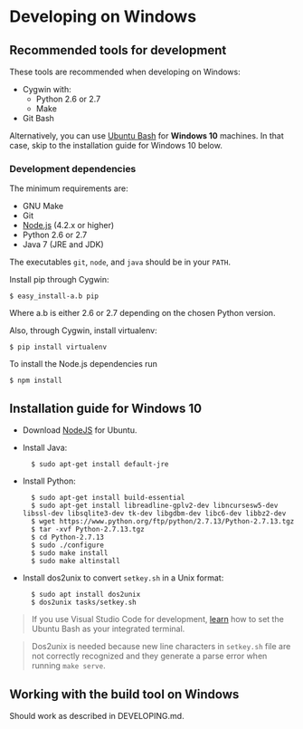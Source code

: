 # Developing on Windows

## Recommended tools for development
These tools are recommended when developing on Windows:
* Cygwin with:
    * Python 2.6 or 2.7
    * Make
* Git Bash

Alternatively, you can use [Ubuntu Bash](https://msdn.microsoft.com/en-us/commandline/wsl/install-win10) for **Windows 10** machines. In that case, skip to the installation guide for Windows 10 below.

### Development dependencies

The minimum requirements are:

* GNU Make
* Git
* [Node.js](http://nodejs.org/) (4.2.x or higher)
* Python 2.6 or 2.7
* Java 7 (JRE and JDK)

The executables `git`, `node`, and `java` should be in your `PATH`.

Install pip through Cygwin:

    $ easy_install-a.b pip
 
Where a.b is either 2.6 or 2.7 depending on the chosen Python version.

Also, through Cygwin, install virtualenv:
    
    $ pip install virtualenv

To install the Node.js dependencies run

    $ npm install

## Installation guide for Windows 10

* Download [NodeJS](https://nodejs.org/en/download/package-manager/#debian-and-ubuntu-based-linux-distributions) for Ubuntu.

* Install Java:
    
        $ sudo apt-get install default-jre

* Install Python:

        $ sudo apt-get install build-essential
        $ sudo apt-get install libreadline-gplv2-dev libncursesw5-dev libssl-dev libsqlite3-dev tk-dev libgdbm-dev libc6-dev libbz2-dev
        $ wget https://www.python.org/ftp/python/2.7.13/Python-2.7.13.tgz
        $ tar -xvf Python-2.7.13.tgz
        $ cd Python-2.7.13
        $ sudo ./configure
        $ sudo make install
        $ sudo make altinstall

* Install dos2unix to convert `setkey.sh` in a Unix format:

        $ sudo apt install dos2unix
        $ dos2unix tasks/setkey.sh

 > If you use Visual Studio Code for development, [learn](https://code.visualstudio.com/docs/editor/integrated-terminal) how to set the Ubuntu Bash as your integrated terminal.

> Dos2unix is needed because new line characters in `setkey.sh` file are not correctly recognized and they generate a parse error when running `make serve`.


## Working with the build tool on Windows
Should work as described in DEVELOPING.md.

